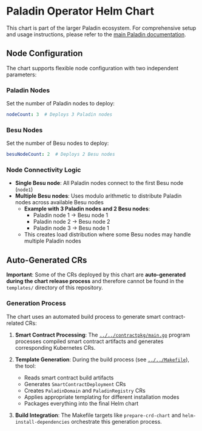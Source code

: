 # Paladin Operator Helm Chart

This chart is part of the larger Paladin ecosystem. For comprehensive setup and usage instructions, please refer to the [main Paladin documentation](https://lf-decentralized-trust-labs.github.io/paladin/head/getting-started/installation/).

## Node Configuration

The chart supports flexible node configuration with two independent parameters:

### Paladin Nodes
Set the number of Paladin nodes to deploy:

```yaml
nodeCount: 3  # Deploys 3 Paladin nodes
```

### Besu Nodes  
Set the number of Besu nodes to deploy:

```yaml
besuNodeCount: 2  # Deploys 2 Besu nodes
```

### Node Connectivity Logic
- **Single Besu node**: All Paladin nodes connect to the first Besu node (`node1`)
- **Multiple Besu nodes**: Uses modulo arithmetic to distribute Paladin nodes across available Besu nodes
  - **Example with 3 Paladin nodes and 2 Besu nodes**:
    - Paladin node 1 → Besu node 1
    - Paladin node 2 → Besu node 2  
    - Paladin node 3 → Besu node 1
  - This creates load distribution where some Besu nodes may handle multiple Paladin nodes

## Auto-Generated CRs

**Important**: Some of the CRs deployed by this chart are **auto-generated during the chart release process** and therefore cannot be found in the `templates/` directory of this repository.

### Generation Process

The chart uses an automated build process to generate smart contract-related CRs:

1. **Smart Contract Processing**: The [`../../contractpkg/main.go`](../../contractpkg/main.go) program processes compiled smart contract artifacts and generates corresponding Kubernetes CRs.

2. **Template Generation**: During the build process (see [`../../Makefile`](../../Makefile)), the tool:
   - Reads smart contract build artifacts
   - Generates `SmartContractDeployment` CRs
   - Creates `PaladinDomain` and `PaladinRegistry` CRs
   - Applies appropriate templating for different installation modes
   - Packages everything into the final Helm chart

3. **Build Integration**: The Makefile targets like `prepare-crd-chart` and `helm-install-dependencies` orchestrate this generation process.


